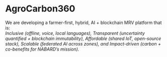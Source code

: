 # AgroCarbon360
We are developing a farmer-first, hybrid, AI + blockchain MRV platform that is:  
*Inclusive (offline, voice, local languages),*
*Transparent (uncertainty quantified + blockchain immutability),*
*Affordable (shared IoT, open-source stack),*
*Scalable (federated AI across zones),  and*
*Impact-driven (carbon + co-benefits for NABARD’s mission).*
